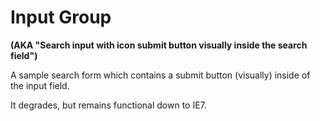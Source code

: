 # Input Group

**(AKA "Search input with icon submit button visually inside the search field")**

A sample search form which contains a submit button (visually) inside of the input field. 

It degrades, but remains functional down to IE7. 
